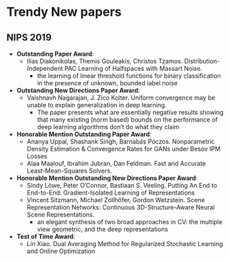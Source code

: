 # Trendy New papers

## NIPS 2019
- **Outstanding Paper Award**:
	- Ilias Diakonikolas, Themis Gouleakis, Christos Tzamos. Distribution-Independent PAC Learning of Halfspaces with Massart Noise. 
		- the learning of linear threshold functions for binary classification in the presence of unknown, bounded label noise
- **Outstanding New Directions Paper Award**:
	- Vaishnavh Nagarajan, J. Zico Kolter. Uniform convergence may be unable to explain generalization in deep learning. 
		- The paper presents what are essentially negative results showing that many existing (norm based) bounds on the performance of deep learning algorithms don’t do what they claim
- **Honorable Mention Outstanding Paper Award**:
	- Ananya Uppal, Shashank Singh, Barnabás Póczos. Nonparametric Density Estimation & Convergence Rates for GANs under Besov IPM Losses
	- Alaa Maalouf, Ibrahim Jubran, Dan Feldman. Fast and Accurate Least-Mean-Squares Solvers.
- **Honorable Mention Outstanding New Directions Paper Award**:
	- Sindy Löwe, Peter O’Connor, Bastiaan S. Veeling. Putting An End to End-to-End: Gradient-Isolated Learning of Representations
	- Vincent Sitzmann, Michael Zollhöfer, Gordon Wetzstein. Scene Representation Networks: Continuous 3D-Structure-Aware Neural Scene Representations.
		- an elegant synthesis of two broad approaches in CV: the multiple view geometric, and the deep representations
- **Test of Time Award**:
	- Lin Xiao. Dual Averaging Method for Regularized Stochastic Learning and Online Optimization
